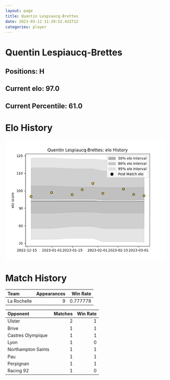 ```yaml
---  
layout: page  
title: Quentin Lespiaucq-Brettes  
date: 2023-03-12 11:29:52.432712  
categories: player  
---
```

# Quentin Lespiaucq-Brettes

## Positions: H

## Current elo: 97.0

## Current Percentile: 61.0

# Elo History


![elo history](history_QuentinLespiaucq-Brettes.png)
# Match History


| Team        |   Appearances |   Win Rate |
|:------------|--------------:|-----------:|
| La Rochelle |             9 |   0.777778 |

| Opponent           |   Matches |   Win Rate |
|:-------------------|----------:|-----------:|
| Ulster             |         2 |          1 |
| Brive              |         1 |          1 |
| Castres Olympique  |         1 |          1 |
| Lyon               |         1 |          0 |
| Northampton Saints |         1 |          1 |
| Pau                |         1 |          1 |
| Perpignan          |         1 |          1 |
| Racing 92          |         1 |          0 |
